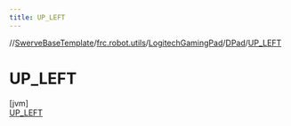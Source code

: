 ```yaml
---
title: UP_LEFT
---
```

//[SwerveBaseTemplate](../../../../../index.html)/[frc.robot.utils](../../../index.html)/[LogitechGamingPad](../../index.html)/[DPad](../index.html)/[UP_LEFT](index.html)



# UP_LEFT



[jvm]\
[UP_LEFT](index.html)


